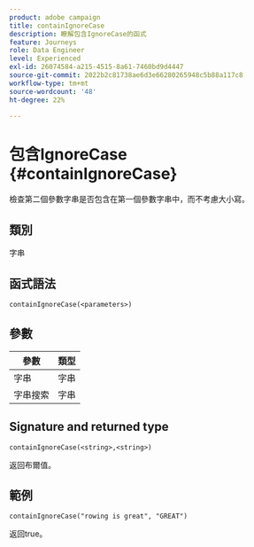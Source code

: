 ```yaml
---
product: adobe campaign
title: containIgnoreCase
description: 瞭解包含IgnoreCase的函式
feature: Journeys
role: Data Engineer
level: Experienced
exl-id: 26074584-a215-4515-8a61-7460bd9d4447
source-git-commit: 2022b2c81738ae6d3e66280265948c5b88a117c8
workflow-type: tm+mt
source-wordcount: '48'
ht-degree: 22%

---
```


# 包含IgnoreCase {#containIgnoreCase}

檢查第二個參數字串是否包含在第一個參數字串中，而不考慮大小寫。

## 類別

字串

## 函式語法

`containIgnoreCase(<parameters>)`

## 參數

| 參數 | 類型 |
|-----------|------------------|
| 字串 | 字串 |
| 字串搜索 | 字串 |

## Signature and returned type

`containIgnoreCase(<string>,<string>)`

返回布爾值。

## 範例

`containIgnoreCase("rowing is great", "GREAT")`

返回true。

